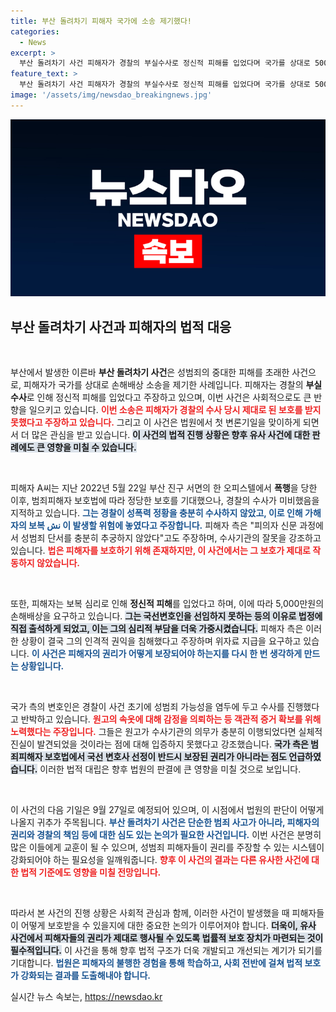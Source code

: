 ```yaml
---
title: 부산 돌려차기 피해자 국가에 소송 제기했다!
categories:
  - News
excerpt: >
  부산 돌려차기 사건 피해자가 경찰의 부실수사로 정신적 피해를 입었다며 국가를 상대로 5000만원 손해배상 소송을 제기했다. 첫 변론에서 피해자는 부실 수사의 문제를 지적했고, 국가 측은 반박에 나섰다. 다음 기일은 9월 27일이다.
feature_text: >
  부산 돌려차기 사건 피해자가 경찰의 부실수사로 정신적 피해를 입었다며 국가를 상대로 5000만원 손해배상 소송을 제기했다. 첫 변론에서 피해자는 부실 수사의 문제를 지적했고, 국가 측은 반박에 나섰다. 다음 기일은 9월 27일이다.
image: '/assets/img/newsdao_breakingnews.jpg'
---
```


<p><img src="/assets/img/newsdao_breakingnews.jpg" alt="implanttips 속보" /></p>

<h2 data-ke-size="size26">부산 돌려차기 사건과 피해자의 법적 대응</h2>

<p data-ke-size="size16">&nbsp;</p>

<p>부산에서 발생한 이른바 <strong>부산 돌려차기 사건</strong>은 성범죄의 중대한 피해를 초래한 사건으로, 피해자가 국가를 상대로 손해배상 소송을 제기한 사례입니다. 피해자는 경찰의 <strong>부실 수사</strong>로 인해 정신적 피해를 입었다고 주장하고 있으며, 이번 사건은 사회적으로도 큰 반향을 일으키고 있습니다. <b><span style="color: #ee2323;">이번 소송은 피해자가 경찰의 수사 당시 제대로 된 보호를 받지 못했다고 주장하고 있습니다.</span></b> 그리고 이 사건은 법원에서 첫 변론기일을 맞이하게 되면서 더 많은 관심을 받고 있습니다. <b><span style="background-color: #21538527;">이 사건의 법적 진행 상황은 향후 유사 사건에 대한 판례에도 큰 영향을 미칠 수 있습니다.</span></b></p>

<p data-ke-size="size16">&nbsp;</p>

<p>피해자 A씨는 지난 2022년 5월 22일 부산 진구 서면의 한 오피스텔에서 <strong>폭행</strong>을 당한 이후, 범죄피해자 보호법에 따라 정당한 보호를 기대했으나, 경찰의 수사가 미비했음을 지적하고 있습니다. <b><span style="color: #1a5490;">그는 경찰이 성폭력 정황을 충분히 수사하지 않았고, 이로 인해 가해자의 보복 نش 이 발생할 위험에 놓였다고 주장합니다.</span></b> 피해자 측은 "피의자 신문 과정에서 성범죄 단서를 충분히 추궁하지 않았다"고도 주장하며, 수사기관의 잘못을 강조하고 있습니다. <b><span style="color: #ee2323;">법은 피해자를 보호하기 위해 존재하지만, 이 사건에서는 그 보호가 제대로 작동하지 않았습니다.</span></b></p>

<p data-ke-size="size16">&nbsp;</p>

<p>또한, 피해자는 보복 심리로 인해 <strong>정신적 피해</strong>를 입었다고 하며, 이에 따라 5,000만원의 손해배상을 요구하고 있습니다. <b><span style="background-color: #21538527;">그는 국선변호인을 선임하지 못하는 등의 이유로 법정에 직접 출석하게 되었고, 이는 그의 심리적 부담을 더욱 가중시켰습니다.</span></b> 피해자 측은 이러한 상황이 결국 그의 인격적 권익을 침해했다고 주장하며 위자료 지급을 요구하고 있습니다. <b><span style="color: #1a5490;">이 사건은 피해자의 권리가 어떻게 보장되어야 하는지를 다시 한 번 생각하게 만드는 상황입니다.</span></b></p>

<p data-ke-size="size16">&nbsp;</p>

<p>국가 측의 변호인은 경찰이 사건 초기에 성범죄 가능성을 염두에 두고 수사를 진행했다고 반박하고 있습니다. <b><span style="color: #ee2323;">원고의 속옷에 대해 감정을 의뢰하는 등 객관적 증거 확보를 위해 노력했다는 주장입니다.</span></b> 그들은 원고가 수사기관의 의무가 충분히 이행되었다면 실체적 진실이 발견되었을 것이라는 점에 대해 입증하지 못했다고 강조했습니다. <b><span style="background-color: #21538527;">국가 측은 범죄피해자 보호법에서 국선 변호사 선정이 반드시 보장된 권리가 아니라는 점도 언급하였습니다.</span></b> 이러한 법적 대립은 향후 법원의 판결에 큰 영향을 미칠 것으로 보입니다. </p>

<p data-ke-size="size16">&nbsp;</p>

<p>이 사건의 다음 기일은 9월 27일로 예정되어 있으며, 이 시점에서 법원의 판단이 어떻게 나올지 귀추가 주목됩니다. <b><span style="color: #1a5490;">부산 돌려차기 사건은 단순한 범죄 사고가 아니라, 피해자의 권리와 경찰의 책임 등에 대한 심도 있는 논의가 필요한 사건입니다.</span></b> 이번 사건은 분명히 많은 이들에게 교훈이 될 수 있으며, 성범죄 피해자들이 권리를 주장할 수 있는 시스템이 강화되어야 하는 필요성을 일깨워줍니다. <b><span style="color: #ee2323;">향후 이 사건의 결과는 다른 유사한 사건에 대한 법적 기준에도 영향을 미칠 전망입니다.</span></b></p>

<p data-ke-size="size16">&nbsp;</p>

<p>따라서 본 사건의 진행 상황은 사회적 관심과 함께, 이러한 사건이 발생했을 때 피해자들이 어떻게 보호받을 수 있을지에 대한 중요한 논의가 이루어져야 합니다. <b><span style="background-color: #21538527;">더욱이, 유사 사건에서 피해자들의 권리가 제대로 행사될 수 있도록 법률적 보호 장치가 마련되는 것이 필수적입니다.</span></b> 이 사건을 통해 향후 법적 구조가 더욱 개발되고 개선되는 계기가 되기를 기대합니다. <b><span style="color: #1a5490;">법원은 피해자의 불행한 경험을 통해 학습하고, 사회 전반에 걸쳐 법적 보호가 강화되는 결과를 도출해내야 합니다.</span></b></p>
실시간 뉴스 속보는, <a href="https://newsdao.kr" rel="dofollow">https://newsdao.kr</a>


